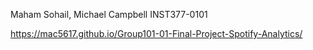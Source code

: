 Maham Sohail, Michael Campbell
INST377-0101

https://mac5617.github.io/Group101-01-Final-Project-Spotify-Analytics/
